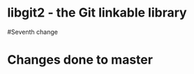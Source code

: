 libgit2 - the Git linkable library
==================================
 #Seventh change
 # Changes done to master

